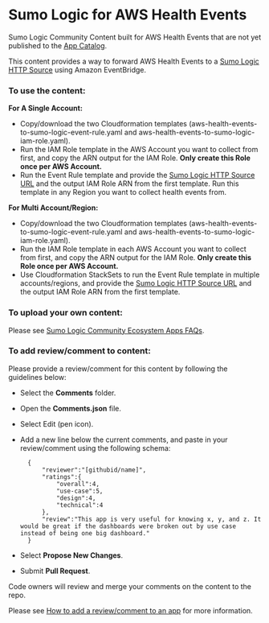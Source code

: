 # Sumo Logic for AWS Health Events
Sumo Logic Community Content built for AWS Health Events that are not yet published to the [App Catalog](https://help.sumologic.com/docs/integrations/).

This content provides a way to forward AWS Health Events to a [Sumo Logic HTTP Source](https://help-opensource.sumologic.com/docs/send-data/hosted-collectors/http-source/logs-metrics/) using Amazon EventBridge.

### To use the content:
**For A Single Account:**
- Copy/download the two Cloudformation templates (aws-health-events-to-sumo-logic-event-rule.yaml and aws-health-events-to-sumo-logic-iam-role.yaml).
- Run the IAM Role template in the AWS Account you want to collect from first, and copy the ARN output for the IAM Role. **Only create this Role once per AWS Account.**
- Run the Event Rule template and provide the [Sumo Logic HTTP Source URL](https://help-opensource.sumologic.com/docs/send-data/hosted-collectors/http-source/logs-metrics/) and the output IAM Role ARN from the first template. Run this template in any Region you want to collect health events from.

**For Multi Account/Region:**
- Copy/download the two Cloudformation templates (aws-health-events-to-sumo-logic-event-rule.yaml and aws-health-events-to-sumo-logic-iam-role.yaml).
- Run the IAM Role template in each AWS Account you want to collect from first, and copy the ARN output for the IAM Role. **Only create this Role once per AWS Account.**
- Use Cloudformation StackSets to run the Event Rule template in multiple accounts/regions, and provide the [Sumo Logic HTTP Source URL](https://help-opensource.sumologic.com/docs/send-data/hosted-collectors/http-source/logs-metrics/) and the output IAM Role ARN from the first template.

### To upload your own content:
Please see [Sumo Logic Community Ecosystem Apps FAQs](https://help.sumologic.com/docs/integrations/community-ecosystem-apps/#faq).

### To add review/comment to content:
Please provide a review/comment for this content by following the guidelines below:

- Select the **Comments** folder.
- Open the **Comments.json** file.
- Select Edit (pen icon).
- Add a new line below the current comments, and paste in your review/comment using the following schema:

        {
            "reviewer":"[githubid/name]",
            "ratings":{
                "overall":4,
                "use-case":5,
                "design":4,
                "technical":4
            },
            "review":"This app is very useful for knowing x, y, and z. It would be great if the dashboards were broken out by use case instead of being one big dashboard."
        }


- Select **Propose New Changes**.
- Submit **Pull Request**.

Code owners will review and merge your comments on the content to the repo.

Please see [How to add a review/comment to an app](https://help.sumologic.com/docs/integrations/community-ecosystem-apps/#how-do-i-add-a-reviewrating-to-an-app) for more information.